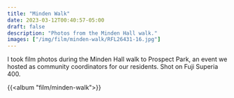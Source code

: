 ```yaml
---
title: "Minden Walk"
date: 2023-03-12T00:40:57-05:00
draft: false
description: "Photos from the Minden Hall walk."
images: ["/img/film/minden-walk/RFL26431-16.jpg"]
---
```


I took film photos during the Minden Hall walk to Prospect Park, an event we hosted as community coordinators for our residents. Shot on Fuji Superia 400.

{{<album "film/minden-walk">}}
